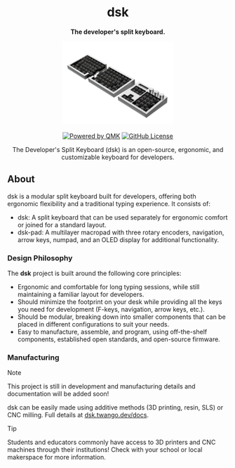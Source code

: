 <div align="center">
  <h1>dsk</h1>
  <p>
    <strong>The developer's split keyboard.</strong></p>
  <div>
    <img src=".github/assets/preview.png" alt="Preview" width="50%"/>
  </div>
</div>

<p align="center">
  <a href="https://qmk.fm/" target="_blank"><img alt="Powered by QMK" src="https://img.shields.io/badge/QMK-333?logo=QMK&label=powered%20by"/></a>
  <a href="https://cern-ohl.web.cern.ch/"><img alt="GitHub License" src="https://img.shields.io/github/license/twangodev/dsk"></a>
</p>

<p align="center">
    The Developer's Split Keyboard (dsk) is an open-source, ergonomic, and customizable keyboard for developers.
</p>

## About

dsk is a modular split keyboard built for developers, offering both ergonomic flexibility and a traditional typing experience. It consists of:

- dsk: A split keyboard that can be used separately for ergonomic comfort or joined for a standard layout.
- dsk-pad: A multilayer macropad with three rotary encoders, navigation, arrow keys, numpad, and an OLED display for additional functionality.

### Design Philosophy

The **dsk** project is built around the following core principles:

- Ergonomic and comfortable for long typing sessions, while still maintaining a familiar layout for developers.
- Should minimize the footprint on your desk while providing all the keys you need for development (F-keys, navigation, arrow keys, etc.).
- Should be modular, breaking down into smaller components that can be placed in different configurations to suit your needs.
- Easy to manufacture, assemble, and program, using off-the-shelf components, established open standards, and open-source firmware.

### Manufacturing

> [!NOTE]  
> This project is still in development and manufacturing details and documentation will be added soon!

dsk can be easily made using additive methods (3D printing, resin, SLS) or CNC milling. Full details at [dsk.twango.dev/docs](https://dsk.twango.dev/docs).

> [!TIP]
> Students and educators commonly have access to 3D printers and CNC machines through their institutions! Check with your school or local makerspace for more information.







